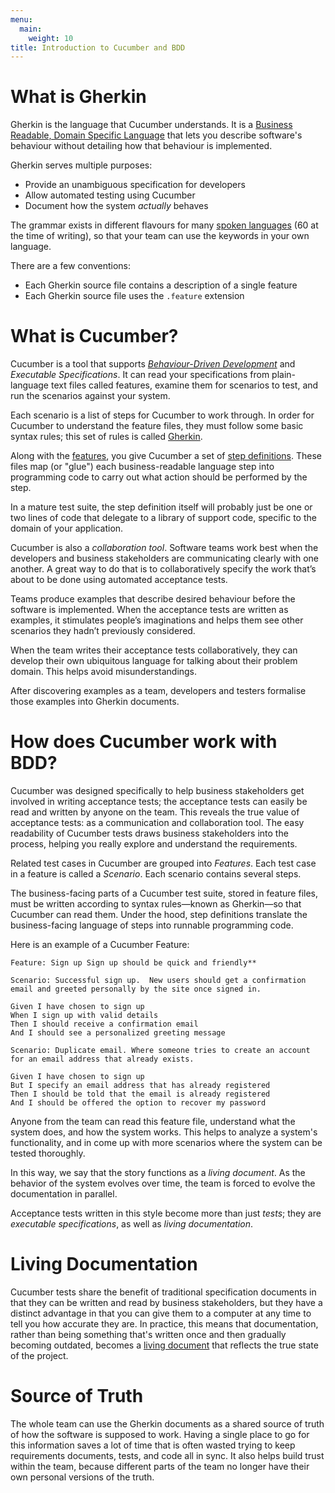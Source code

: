 ```yaml
---
menu:
  main:
    weight: 10
title: Introduction to Cucumber and BDD
---
```


# What is Gherkin

Gherkin is the language that Cucumber understands. It is a [Business Readable,
Domain Specific Language](http://martinfowler.com/bliki/BusinessReadableDSL.html)
that lets you describe software's behaviour without detailing how that behaviour is
implemented.

Gherkin serves multiple purposes:

- Provide an unambiguous specification for developers
- Allow automated testing using Cucumber
- Document how the system *actually* behaves

The grammar exists in different flavours for many [spoken languages](/gherkin/#spoken-languages/) (60 at the time of writing), so that your team can use the
keywords in your own language.

There are a few conventions:

- Each Gherkin source file contains a description of a single feature
- Each Gherkin source file uses the `.feature` extension

# What is Cucumber?

Cucumber is a tool that supports *[Behaviour-Driven Development](/bdd/)* and *Executable Specifications*.
It can read your specifications from plain-language text files called features,
examine them for scenarios to test, and run the scenarios against your system.

Each scenario is a list of steps for Cucumber to work through. In order for Cucumber
to understand the feature files, they must follow some basic syntax rules; this set of rules is called [Gherkin](/gherkin/).

Along with the [features](/gherkin/#feature), you give Cucumber a set of [step definitions](/step-definitions/). These
files map (or "glue") each business-readable language step into programming code to carry
out what action should be performed by the step.

In a mature test suite, the step definition itself will probably just be one or two lines of code that delegate to a library of support code, specific to the domain of your application.

Cucumber is also a *collaboration tool*.
Software teams work best when the developers and business stakeholders are
communicating clearly with one another. A great way to do that is to
collaboratively specify the work that’s about to be done using automated
acceptance tests.

Teams produce examples that describe desired behaviour before the software is implemented.
When the acceptance tests are written as examples, it stimulates people’s
imaginations and helps them see other scenarios they hadn’t previously
considered.

When the team writes their acceptance tests collaboratively, they can develop
their own ubiquitous language for talking about their problem domain. This helps
 avoid misunderstandings.

After discovering examples as a team, developers and testers formalise those examples into Gherkin documents.

# How does Cucumber work with BDD?

Cucumber was designed specifically to help business stakeholders get involved in
writing acceptance tests; the acceptance tests can easily be
read and written by anyone on the team. This reveals the true value of
acceptance tests: as a communication and collaboration tool. The easy
readability of Cucumber tests draws business stakeholders into the process,
helping you really explore and understand the requirements.

Related test cases in Cucumber are grouped into *Features*. Each test case in a feature is called a *Scenario*. Each scenario contains several steps.

The business-facing parts of a Cucumber test suite, stored in feature files, must be written according to syntax rules—known as Gherkin—so that Cucumber can read them. Under the hood, step definitions translate the business-facing language of steps into runnable programming code.

 <!-- ![Cucumber-stack](docs/images/Cucumber_Stack.png) -->

Here is an example of a Cucumber Feature:

```gherkin
Feature: Sign up Sign up should be quick and friendly**

Scenario: Successful sign up.  New users should get a confirmation email and greeted personally by the site once signed in.

Given I have chosen to sign up
When I sign up with valid details
Then I should receive a confirmation email
And I should see a personalized greeting message
```

```gherkin
Scenario: Duplicate email. Where someone tries to create an account for an email address that already exists.

Given I have chosen to sign up
But I specify an email address that has already registered
Then I should be told that the email is already registered
And I should be offered the option to recover my password
```

Anyone from the team can read this feature file, understand what the system does, and how the system works. This helps to analyze a system's functionality, and in come up with more scenarios where the system can be tested thoroughly.

In this way, we say that the story functions as a *living document*. As the
behavior of the system evolves over time, the team is forced to evolve the
documentation in parallel.

Acceptance tests written in this style become more than just *tests*; they are
*executable specifications*, as well as *living documentation*.

# Living Documentation

Cucumber tests share the benefit of traditional specification documents in that
they can be written and read by business stakeholders, but they have a distinct
advantage in that you can give them to a computer at any time to tell you how
accurate they are. In practice, this means that documentation, rather than
being something that's written once and then gradually becoming outdated, becomes a
[living document](https://en.wikipedia.org/wiki/Living_document) that reflects the true state of the project.

# Source of Truth

The whole team can use the Gherkin documents as a shared source of truth of how the software is supposed to work.
Having a single place to go for this information saves a lot of time that
is often wasted trying to keep requirements documents, tests, and code all in
sync. It also helps build trust within the team, because different parts of
the team no longer have their own personal versions of the truth.

